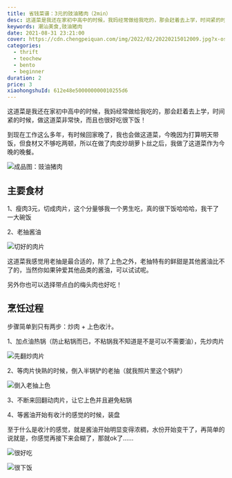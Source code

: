 ```yaml
---
title: 省钱菜谱：3元的豉油猪肉（2min）
desc: 这道菜是我还在家初中高中的时候，我妈经常做给我吃的，那会赶着去上学，时间紧的时候，做这道菜非常快，而且也很好吃很下饭！
keywords: 潮汕美食,豉油猪肉
date: 2021-08-31 23:21:00
cover: https://cdn.chengpeiquan.com/img/2022/02/20220215012009.jpg?x-oss-process=image/interlace,1
categories:
  - thrift
  - teochew
  - bento
  - beginner
duration: 2
price: 3
xiaohongshuId: 612e48e500000000010255d6
---
```


这道菜是我还在家初中高中的时候，我妈经常做给我吃的，那会赶着去上学，时间紧的时候，做这道菜非常快，而且也很好吃很下饭！

到现在工作这么多年，有时候回家晚了，我也会做这道菜，今晚因为打算明天带饭，但食材又不够吃两顿，所以在做了肉皮炒胡萝卜丝之后，我做了这道菜作为今晚的晚餐。

![成品图：豉油猪肉](https://cdn.chengpeiquan.com/img/2022/02/20220215012031.jpg?x-oss-process=image/interlace,1)

## 主要食材

1、瘦肉3元，切成肉片，这个分量够我一个男生吃，真的很下饭哈哈哈，我干了一大碗饭

2、老抽酱油

![切好的肉片](https://cdn.chengpeiquan.com/img/2022/02/20220215012029.jpg?x-oss-process=image/interlace,1)

这道菜我感觉用老抽是最合适的，除了上色之外，老抽特有的鲜甜是其他酱油比不了的，当然你如果钟爱其他品类的酱油，可以试试呢。

另外你也可以选择带点白的梅头肉也好吃！

## 烹饪过程

步骤简单到只有两步：炒肉 + 上色收汁。

1、加点油热锅（防止粘锅而已，不粘锅我不知道是不是可以不需要油），先炒肉片

![先翻炒肉片](https://cdn.chengpeiquan.com/img/2022/02/20220215012028.jpg?x-oss-process=image/interlace,1)

2、等肉片快熟的时候，倒入半锅铲的老抽（就我照片里这个锅铲）

![倒入老抽上色](https://cdn.chengpeiquan.com/img/2022/02/20220215012030.jpg?x-oss-process=image/interlace,1)

3、不断来回翻动肉片，让它上色并且避免粘锅

4、等酱油开始有收汁的感觉的时候，装盘

至于什么是收汁的感觉，就是酱油开始明显变得浓稠，水份开始变干了，再简单的说就是，你感觉再接下来会糊了，那就ok了……

![很好吃](https://cdn.chengpeiquan.com/img/2022/02/20220215012032.jpg?x-oss-process=image/interlace,1)

![很下饭](https://cdn.chengpeiquan.com/img/2022/02/20220215012033.jpg?x-oss-process=image/interlace,1)
